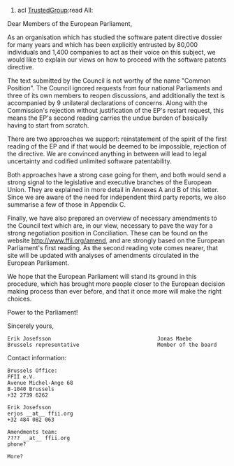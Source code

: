 1.  acl [TrustedGroup](TrustedGroup "wikilink"):read All:

Dear Members of the European Parliament,

As an organisation which has studied the software patent directive
dossier for many years and which has been explicitly entrusted by 80,000
individuals and 1,400 companies to act as their voice on this subject,
we would like to explain our views on how to proceed with the software
patents directive.

The text submitted by the Council is not worthy of the name \"Common
Position\". The Council ignored requests from four national Parliaments
and three of its own members to reopen discussions, and additionally the
text is accompanied by 9 unilateral declarations of concerns. Along with
the Commission\'s rejection without justification of the EP\'s restart
request, this means the EP\'s second reading carries the undue burden of
basically having to start from scratch.

There are two approaches we support: reinstatement of the spirit of the
first reading of the EP and if that would be deemed to be impossible,
rejection of the directive. We are convinced anything in between will
lead to legal uncertainty and codified unlimited software patentability.

Both approaches have a strong case going for them, and both would send a
strong signal to the legislative and executive branches of the European
Union. They are explained in more detail in Annexes A and B of this
letter. Since we are aware of the need for independent third party
reports, we also summarise a few of those in Appendix C.

Finally, we have also prepared an overview of necessary amendments to
the Council text which are, in our view, necessary to pave the way for a
strong negotiation position in Conciliation. These can be found on the
website <http://www.ffii.org/amend>, and are strongly based on the
European Parliament\'s first reading. As the second reading vote comes
nearer, that site will be updated with analyses of amendments circulated
in the European Parliament.

We hope that the European Parliament will stand its ground in this
procedure, which has brought more people closer to the European decision
making process than ever before, and that it once more will make the
right choices.

Power to the Parliament!

Sincerely yours,

`Erik Josefsson                                  Jonas Maebe`\
`Brussels representative                         Member of the board`

Contact information:

`Brussels Office:`\
`FFII e.V.`\
`Avenue Michel-Ange 68`\
`B-1040 Brussels`\
`+32 2739 6262 `

`Erik Josefsson`\
`erjos __at__ ffii.org`\
`+32 484 082 063`

`Amendments team:`\
`???? __at__ ffii.org`\
`phone?`

`More?`
